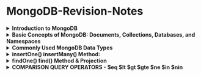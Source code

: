 # MongoDB-Revision-Notes
<details>
<summary><b>Introduction to MongoDB</b></summary>
<br/>
   
MongoDB is a versatile, open-source, and cross-platform distributed document database. Developed by MongoDB Inc., it falls under the NoSQL database category, providing a dynamic approach to data storage and retrieval.

1. **Ease of Use**:
   - MongoDB is document-oriented, unlike traditional relational databases.
   - Data is stored in documents, allowing flexible representation of complex relationships within a single record.
   - No predefined schemas required, enabling easy addition or removal of fields in documents.
   
2. **Designed for Scalability**:
   - Scalability is a crucial consideration as databases expand over time.
   - Two common scaling strategies:
     - Scaling up: Upgrading existing server with more resources, costly.
     - Scaling out: Adding more servers to the cluster, cost-effective but complex management.
   - MongoDB is inherently built for scaling out.
   - Data can be distributed across multiple servers.
   - Automatic load balancing, data redistribution, and routing updates to the appropriate servers.
   - Sharding used for distributing data across multiple servers effectively.
   
3. **Rich Features**:
   - MongoDB offers standard database operations: insert, update, delete, and select data.
   - Additional features include:
     - Indexing: Enhances data retrieval speed.
     - Aggregation: Allows complex data analysis.
     - Collection and index type specifications: Tailors storage and retrieval options.
     - File Storage: Enables efficient handling of file-based data.
   - Comprehensive exploration of these features is covered in subsequent tutorials.

4. **High Performance**:
   - MongoDB emphasizes both architectural and feature-based performance.
   - The database philosophy prioritizes scalability, flexibility, and speed.
   - Aims to provide a robust, feature-rich database solution with exceptional performance.

In summary, MongoDB is a versatile NoSQL database that simplifies data storage through document-oriented architecture, excels in scalability by facilitating distributed data management, offers a range of features for advanced data manipulation, and maintains high performance through a comprehensive approach to architecture and features.
</details>


<details>
<summary><b>Basic Concepts of MongoDB: Documents, Collections, Databases, and Namespaces</b></summary>
<br/>
   
**Data Formats:**
- MongoDB uses JSON (JavaScript Object Notation) and BSON (Binary JSON) formats for data representation and storage.
- JSON is a structured data format based on JavaScript ECMA-262 3rd edition.
- BSON is a binary-coded serialization of JSON-like documents.

**JSON (JavaScript Object Notation):**
- JSON documents are collections of structured field-value pairs.
- Example JSON document:
  ```
  {
     "first_name": "John",
     "last_name": "Doe",
     "age": 22,
     "skills": ["Programming", "Databases", "API"]
  }
  ```

**BSON (Binary JSON):**
- BSON is a binary-encoded serialization of JSON documents.
- MongoDB stores data as BSON documents.

**Documents:**
- Documents are sets of field-and-value pairs.
- A document's structure: `{ field_name1: value1, field_name2: value2, ... }`
- Example:
  ```
  {
      _id: ObjectId("5f339953491024badf1138ec"),
      title: "MongoDB Tutorial",
      isbn: "978-4-7766-7944-8",
      published_date: new Date('June 01, 2020'),
      author: { first_name: "John", last_name: "Doe" }
  }
  ```

**Collections:**
- MongoDB stores documents in collections.
- Collections are analogous to tables in relational databases.
- Collections have a dynamic schema, allowing documents of varying structures.
- Example collections: "books," "users," etc.

**Databases:**
- MongoDB stores collections within databases.
- One MongoDB instance can host multiple databases.
- Databases are referenced by names (e.g., "bookdb").
- Database names should avoid reserved names and certain characters.

**Namespace:**
- A namespace is a combination of a database name and a collection name.
- It fully qualifies a collection within a database (e.g., "bookdb.books").

In summary, MongoDB utilizes JSON and BSON for data representation. Data is stored as documents in collections within databases. Namespaces allow for fully qualified collection referencing. Understanding these fundamental concepts is essential for effectively working with MongoDB's data storage and retrieval.

</details>


<details>
<summary><b>Commonly Used MongoDB Data Types</b></summary>
<br/>
   
1. **Null Type**:
   - Represents null or absence of a field.
   - Example: `{ "isbn": null }`

2. **Boolean Type**:
   - Has values `true` and `false`.
   - Example: `{ "best_seller": true }`

3. **Number Type**:
   - Default is 64-bit floating-point numbers.
   - Example: `{ "price": 9.95, "pages": 851 }`
   - Use `NumberInt` for 4-byte integers and `NumberLong` for 8-byte integers.

4. **String Type**:
   - Represents UTF-8 character strings.
   - Example: `{ "title": "MongDB Data Types" }`

5. **Date Type**:
   - Stores dates as 64-bit integers (milliseconds since Unix epoch).
   - Example: `{ "updated_at": new Date() }`
   - Use `Date` class in JavaScript, call `new Date()` for object.
   - MongoDB displays in local time, no time zone stored.

6. **Regular Expression Type**:
   - Stores JavaScript regular expressions.
   - Example: `{ "pattern": /\d+/ }`

7. **Array Type**:
   - Stores a list of values of any type.
   - Example: `{ "title": "MongoDB Array", "reviews": ["John", 3.5, "Jane", 5] }`

8. **Embedded Document Type**:
   - Allows a document as a value within another document.
   - Example:
     ```
     {
         "title": "MongoDB Tutorial",
         "pages": 945,
         "author": {
            "first_name": "John",
            "last_name": "Doe"
         }
     }
     ```

9. **Object ID Type**:
   - Unique identifier for documents.
   - Default for `_id` key, 12-byte value:
     - 4-byte timestamp (seconds since Unix epoch)
     - 5-byte random value
     - 3-byte increment counter
   - Generated globally unique IDs across servers.
   - Automatically generated if not specified.
   - Example output:
     ```
     {
         "acknowledged" : true,
         "insertedId" : ObjectId("5f2fcae09b58c38603442a4f")
     }
     ```
</details>

<details>
<summary><b>insertOne() insertMany() Method: </b></summary>
<br/>

**insertOne() Method:**

- **Purpose**: insertOne() method is used to insert a single document into a collection.
- **Syntax**:
  ```javascript
  db.collection.insertOne(
     <document>,
     { writeConcern: <document>}
  );
  ```
- **Parameters**:
  - `<document>`: The document you want to insert (required).
  - `writeConcern`: Optional argument for the level of acknowledgment.
- **Return**: The method returns a document with fields:
  - `acknowledged`: True if operation executed with write concern, false if not.
  - `insertedId`: Value of `_id` field of the inserted document.

- If collection doesn't exist, insertOne() creates it.
- If `_id` not specified, MongoDB generates a unique `_id` (ObjectId) for the document.
- If `_id` specified, it must be unique within the collection.

**insertMany() Method:**

- **Purpose**: insertMany() method inserts multiple documents into a collection.
- **Syntax**:
  ```javascript
  db.collection.insertMany(
     [document1, document2, ...],
     {
        writeConcern: <document>,
        ordered: <boolean>
     }
  );
  ```
- **Parameters**:
  - `[document1, document2, ...]`: Array of documents to be inserted.
  - `writeConcern`: Optional write concern.
  - `ordered`: Boolean indicating ordered/unordered insert.
- **Return**: Document with fields:
  - `acknowledged`: True if operation executed with write concern, false if not.
  - `insertedIds`: Array of `_id` values of inserted documents.

- Collection is created if not existing.
- If `_id` not specified, MongoDB generates unique `_id` (ObjectId).
- If ordered is true, inserts in order; if false, may reorder for performance.
- Throws BulkWriteError exception in case of error.
**If an error occurs, the ordered insert will stop while the unordered insert will continue to process for the remaining documents in the queue.**

</details>

<details>
<summary><b>findOne() find() Method & Projection </b></summary>
<br/>
   
## MongoDB findOne()

- `findOne()` retrieves a single document from a collection based on a specified condition.
- Syntax: `db.collection.findOne(query, projection)`
- `query`: Criteria for document selection.
- `projection`: Specifies fields to be returned.
- Omitting `query` returns the first document according to natural order.
- Default projection includes all fields.
- Use `{field: 1}` to include a field, `{field: 0}` to exclude.
- `_id` is included by default; exclude with `_id: 0`.
- If multiple documents match, first based on storage order is returned.

### Examples:

1. No arguments: `db.products.findOne()`
2. With filter: `db.products.findOne({_id: 2})`
3. Select fields: `db.products.findOne({_id: 5}, {name: 1})`

## MongoDB find()

- `find()` retrieves documents from a collection.
- Syntax: `db.collection.find(query, projection)`
- `query`: Selection criteria; `{}` returns all documents.
- `projection`: Fields to be returned.
- `_id` is included by default; exclude with `_id: false`.
- Returned as a cursor; automatically iterated in mongo shell.
- Use `it` command to continue iteration.

### Examples:

1. All documents: `db.books.find()`
2. Specific document: `db.books.find({_id: 10})`
3. Select fields: `db.books.find({categories: 'Java'}, {title: 1, isbn: 1})`


## Projection in MongoDB Queries

1. **Returning all fields in matching documents**:
   - `db.products.find({price: 899});`

2. **Returning specified fields including the `_id` field**:
   - `db.products.find({}, {name: 1, price: 1});`
   - To exclude `_id`, explicitly specify in projection:
     `db.products.find({}, {name: 1, price: 1, _id: 0});`

3. **Returning all fields except for some fields**:
   - Use projection to exclude fields:
     `db.products.find({_id:1}, {releaseDate: 0, spec: 0, storage: 0});`

4. **Returning fields in embedded documents**:
   - Include fields in embedded documents:
     `db.products.find({_id:1}, {name: 1, price: 1, "spec.screen": 1});`

   - In MongoDB 4.4+, specify embedded fields using nested form:
     `db.products.find({_id:1}, {name: 1, price: 1, spec : { screen: 1 }});`

5. **Projecting fields on embedded documents in an array**:
   - Project fields from embedded arrays:
     `db.products.find({}, {name: 1, "inventory.qty": 1});`

## Summary:

- Use `{<field>: 1}` to include the `<field>` and `{<field>: 0}` to exclude it.
- Use `{ <embeddedDocument>.<field>: 1}` to include `<field>` from `<embeddedDocument>`, and `{ <embeddedDocument>.<field>: 0}` to suppress it.
- Use `{ <arrayField>.<field>: 1}` to include `<field>` from embedded array, and `{ <arrayField>.<field>: 0}` to exclude it.

</details>

<details>
<summary><b>COMPARISON QUERY OPERATORS - $eq $lt $gt $gte $ne $in $nin</b></summary>
<br/>

**Introduction to the MongoDB $eq Operator:**

The `$eq` operator is a comparison query operator in MongoDB that allows you to match documents based on whether the value of a specified field is equal to a given value.

**Example 1: Using $eq to Match Field Value:**

Query: Select all documents from the `products` collection where the value of the `price` field equals 899.

```javascript
db.products.find({
    price: { $eq: 899 }
}, {
    name: 1,
    price: 1
})
```

**Example 2: Using $eq with Embedded Documents:**

Query: Select documents where the value of the `ram` field in the `spec` document equals 4.

```javascript
db.products.find({
    "spec.ram": { $eq: 4 }
}, {
    name: 1,
    "spec.ram": 1
})
```

**Example 3: Using $eq with Arrays:**

Query: Select documents where the `color` array contains an element with the value "black".

```javascript
db.products.find({
    color: { $eq: "black" }
}, {
    name: 1,
    color: 1
})
```

**Example 4: Using $eq with Dates:**

Query: Select documents with `releaseDate` equal to 2020-05-14.

```javascript
db.products.find({
    releaseDate: { $eq: new ISODate("2020-05-14") }
}, {
    name: 1,
    releaseDate: 1
})
```

**Introduction to the MongoDB $lt Operator:**

The `$lt` operator is a comparison query operator that allows you to select documents where the value of a field is less than a specified value.

**Example 1: Using $lt to Match Field Values:**

Query: Select documents where `price` is less than 799.

```javascript
db.products.find({
    price: { $lt: 799 }
}, {
    name: 1,
    price: 1
})
```

**Example 2: Using $lt with Embedded Documents:**

Query: Select documents where the value of the `screen` field in the `spec` document is less than 7.

```javascript
db.products.find({
    "spec.screen": { $lt: 7 }
}, {
    name: 1,
    "spec.screen": 1
})
```

**Example 3: Using $lt with Arrays:**

Query: Select documents where the `storage` array has at least one element less than 128.

```javascript
db.products.find({
    storage: { $lt: 128 }
}, {
    name: 1,
    storage: 1
})
```

**Example 4: Using $lt with Dates:**

Query: Select documents with `releaseDate` before 2015-01-01.

```javascript
db.products.find({
    releaseDate: { $lt: new ISODate('2015-01-01') }
}, {
    name: 1,
    releaseDate: 1
})
```

**Introduction to the MongoDB $lte Operator:**

The `$lte` operator is a comparison query operator that selects documents where the value of a field is less than or equal to a specified value. The syntax is the same as `$lt`.

**Introduction to the MongoDB $gt Operator:**

The `$gt` operator is a comparison query operator that selects documents where the value of a field is greater than a specified value. The syntax is the same as `$lt`.

**Introduction to the MongoDB $gte Operator:**

The `$gte` operator is a comparison query operator that selects documents where the value of a field is greater than or equal to a specified value. The syntax is the same as `$lt`.

**Introduction to the MongoDB $ne Operator:**

The `$ne` operator is a comparison query operator that selects documents where the value of a field is not equal to a specified value. It includes documents that don't contain the field.

**Example 1: Using $ne to Match Field Values:**

Query: Select documents where `price` is not equal to 899.

```javascript
db.products.find({
    price: { $ne: 899 }
}, {
    name: 1,
    price: 1
})
```

**Example 2: Using $ne with Embedded Documents:**

Query: Select documents where the value of the `screen` field in the `spec` document is not equal to 9.7.

```javascript
db.products.find({
    "spec.screen": { $ne: 9.7 }
}, {
    name: 1,
    "spec.screen": 1
})
```

**Example 3: Using $ne with Arrays:**

Query: Select documents where the `storage` array does not contain an element with the value 128.

```javascript
db.products.find({
    storage: { $ne: 128 }
}, {
    name: 1,
    storage: 1
})
```

**Example 4: Using $ne with Dates:**

Query: Select documents where `releaseDate` is not equal to 2015-01-14.

```javascript
db.products.find({
    releaseDate: { $ne: new ISODate('2015-01-14') }
}, {
    name: 1,
    releaseDate: 1
})
```

**Introduction to the MongoDB $in Operator:**

The `$in` operator is a comparison query operator that selects documents where the value of a field matches any value in an array.

**Example 1: Using $in to Match Field Values:**

Query: Select documents where `price` is either 599 or 799.

```javascript
db.products.find({
    price: { $in: [699, 799] }
}, {
    name: 1,
    price: 1
})
```

**Example 2: Using $in with Arrays:**

Query: Select documents where the `color` array contains "black" or "white".

```javascript
db.products.find({
    color: { $in: ["black", "white"] }
}, {
    name: 1,
    color: 1
})
```

**Example 3: Using $in with Regular Expressions:**

Query: Select documents where the `color` array contains elements matching /^g+/ or /^w+/ regular expressions.

```javascript
db.products.find({
    color: { $in: [/^g+/, /^w+/] }
}, {
    name: 1,
    color: 1
})
```

**Introduction to the MongoDB $nin Operator:**

The `$nin` operator is a comparison query operator that selects documents where the value of a field is not equal to any value in an array or where the field does not exist.

**Example 1: Using $nin to Exclude Values:**

Query: Select documents where `price` is neither 599 nor 799.

```javascript
db.products.find({
    price: { $nin: [699, 799] }
}, {
    name: 1,
    price: 1
})
```

**Example 2: Using $nin with Arrays:**

Query: Select documents where the `color` array does not contain "black" or "white".

```javascript
db.products.find({
    color: { $

nin: ["black", "white"] }
}, {
    name: 1,
    color: 1
})
```

**Example 3: Using $nin with Regular Expressions:**

Query: Select documents where the `color` array does not contain elements matching /^g+/ or /^w+/ regular expressions.

```javascript
db.products.find({
    color: { $nin: [/^g+/, /^w+/] }
}, {
    name: 1,
    color: 1
})
```

</details>

